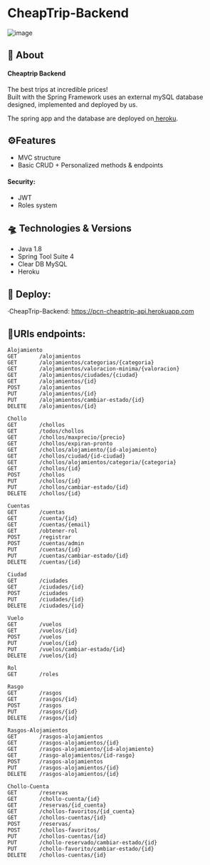 # CheapTrip-Backend

![image](https://user-images.githubusercontent.com/55434881/189713243-1e098854-2b36-49b9-a5a1-4c15346db806.png)

## 📑 About
#### Cheaptrip Backend
The best trips at incredible prices!<br>
Built with the Spring Framework uses an external mySQL database designed, implemented and deployed by us.

The spring app and the database are deployed on<a href="https://www.heroku.com/home"> heroku</a>.
## ⚙Features 
* MVC structure
* Basic CRUD + Personalized methods & endpoints
#### Security: 
* JWT 
* Roles system

## 🛸 Technologies & Versions

* Java 1.8 
* Spring Tool Suite 4 
* Clear DB MySQL 
* Heroku 

## 🚀 Deploy:
 ·CheapTrip-Backend: https://pcn-cheaptrip-api.herokuapp.com
## 🔗URIs endpoints: 

```
Alojamiento
GET       /alojamientos
GET       /alojamientos/categorias/{categoria}
GET       /alojamientos/valoracion-minima/{valoracion}
GET       /alojamientos/ciudades/{ciudad}  
GET       /alojamientos/{id}
POST      /alojamientos
PUT       /alojamientos/{id}
PUT       /alojamientos/cambiar-estado/{id}
DELETE    /alojamientos/{id}

Chollo
GET       /chollos
GET       /todos/chollos
GET       /chollos/maxprecio/{precio}
GET       /chollos/expiran-pronto
GET       /chollos/alojamiento/{id-alojamiento}
GET       /chollos/ciudad/{id-ciudad}
GET       /chollos/alojamientos/categoria/{categoria}
GET       /chollos/{id}
POST      /chollos
PUT       /chollos/{id}
PUT       /chollos/cambiar-estado/{id}
DELETE    /chollos/{id}

Cuentas
GET       /cuentas
GET       /cuenta/{id}
GET       /cuentas/{email}
GET       /obtener-rol
POST      /registrar
POST      /cuentas/admin
PUT       /cuentas/{id}
PUT       /cuentas/cambiar-estado/{id}
DELETE    /cuentas/{id}

Ciudad
GET       /ciudades
GET       /ciudades/{id}
POST      /ciudades
PUT       /ciudades/{id}
DELETE    /ciudades/{id}

Vuelo
GET       /vuelos
GET       /vuelos/{id}
POST      /vuelos
PUT       /vuelos/{id}
PUT       /vuelos/cambiar-estado/{id}
DELETE    /vuelos/{id}

Rol
GET       /roles

Rasgo
GET       /rasgos
GET       /rasgos/{id}
POST      /rasgos
PUT       /rasgos/{id}
DELETE    /rasgos/{id}

Rasgos-Alojamientos
GET       /rasgos-alojamientos
GET       /rasgos-alojamientos/{id}
GET       /rasgos-alojamiento/{id-alojamiento}
GET       /rasgo-alojamientos/{id-rasgo}
POST      /rasgos-alojamientos
PUT       /rasgos-alojamientos/{id}
DELETE    /rasgos-alojamientos/{id}

Chollo-Cuenta
GET       /reservas
GET       /chollo-cuenta/{id}
GET       /reservas/{id_cuenta}
GET       /chollos-favoritos/{id_cuenta}
GET       /chollos-cuentas/{id}
POST      /reservas/
POST      /chollos-favoritos/
PUT       /chollos-cuentas/{id}
PUT       /chollo-reservado/cambiar-estado/{id}
PUT       /chollo-favorito/cambiar-estado/{id}
DELETE    /chollos-cuentas/{id}
```
